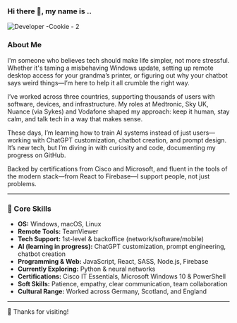 ### Hi there 👋, my name is ..

![Developer -Cookie - 2](https://github.com/user-attachments/assets/9f89f70f-c77c-403d-87a7-2c49fb5fd69d)

### About Me

I'm someone who believes tech should make life simpler, not more stressful. Whether it's taming a misbehaving Windows update, setting up remote desktop access for your grandma’s printer, or figuring out why your chatbot says weird things—I’m here to help it all crumble the right way.

I’ve worked across three countries, supporting thousands of users with software, devices, and infrastructure. My roles at Medtronic, Sky UK, Nuance (via Sykes) and Vodafone shaped my approach: keep it human, stay calm, and talk tech in a way that makes sense.

These days, I’m learning how to train AI systems instead of just users—working with ChatGPT customization, chatbot creation, and prompt design. It’s new tech, but I’m diving in with curiosity and code, documenting my progress on GitHub.

Backed by certifications from Cisco and Microsoft, and fluent in the tools of the modern stack—from React to Firebase—I support people, not just problems.

---

### 🔧 Core Skills

- **OS:** Windows, macOS, Linux  
- **Remote Tools:** TeamViewer  
- **Tech Support:** 1st-level & backoffice (network/software/mobile)  
- **AI (learning in progress):** ChatGPT customization, prompt engineering, chatbot creation  
- **Programming & Web:** JavaScript, React, SASS, Node.js, Firebase  
- **Currently Exploring:** Python & neural networks  
- **Certifications:** Cisco IT Essentials, Microsoft Windows 10 & PowerShell  
- **Soft Skills:** Patience, empathy, clear communication, team collaboration  
- **Cultural Range:** Worked across Germany, Scotland, and England

---

🚀 Thanks for visiting!






